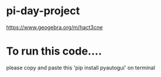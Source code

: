 # pi-day-project

 https://www.geogebra.org/m/hact3cne

# To run this code....
 please copy and paste this 'pip install pyautogui' on terminal
